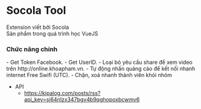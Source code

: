 # Socola Tool
Extension viết bởi Socola <br>
Sản phẩm trong quá trình học VueJS
<h3>Chức năng chính</h3>
- Get Token Facebook.
- Get UserID.
- Loại bỏ yêu cầu share để xem video trên http://online.khoapham.vn.
- Tự động nhấn quảng cáo để kết nối nhanh internet Free Swifi (UTC).
- Chặn, xoá nhanh thành viên khỏi nhóm

- API
  - https://kipalog.com/posts/rss?api_key=sj64nlzx347bgv4b9qghopoxbcwmv6
